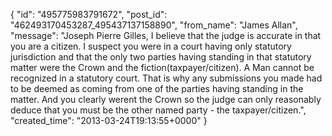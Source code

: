  {
   "id": "495775983791672",
   "post_id": "462493170453287_495437137158890",
   "from_name": "James Allan",
   "message": "Joseph Pierre Gilles, I believe that the judge is accurate in that you are a citizen.  I suspect you were in a court having only statutory jurisdiction and that the only two parties having standing in that statutory matter were the Crown and the fiction(taxpayer/citizen).  A Man cannot be recognized in a statutory court.  That is why any submissions you made had to be deemed as coming from one of the parties having standing in the matter.  And you clearly werent the Crown so the judge can only reasonably deduce that you must be the other named party - the taxpayer/citizen.",
   "created_time": "2013-03-24T19:13:55+0000"
 }
